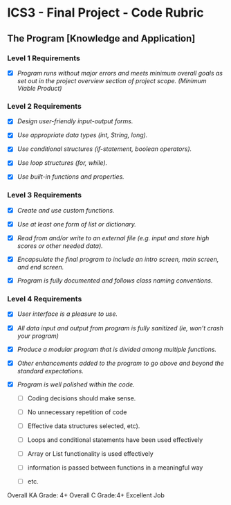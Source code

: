 # ICS3 - Final Project - Code Rubric

## The Program [Knowledge and Application]

### Level 1 Requirements
- [X] *Program runs without major errors and meets minimum overall goals as set out in the project overview section of project scope. (Minimum Viable Product)*

### Level 2 Requirements
- [X] *Design user-friendly input-output forms.*
- [X] *Use appropriate data types (int, String, long).*
- [X] *Use conditional structures (if-statement, boolean operators).*
- [X] *Use loop structures (for, while).*
- [X] *Use built-in functions and properties.*


### Level 3 Requirements
- [X] *Create and use custom functions.*
- [X] *Use at least one form of list or dictionary.*
- [X] *Read from and/or write to an external file (e.g. input and store high scores or other needed data).*
- [X] *Encapsulate the final program to include an intro screen, main screen, and end screen.*
- [X] *Program is fully documented and follows class naming conventions.*


### Level 4 Requirements

- [X] *User interface is a pleasure to use.*
- [X] *All data input and output from program is fully sanitized (ie, won’t crash your program)*
- [X] *Produce a modular program that is divided among multiple functions.*
- [X] *Other enhancements added to the program to go above and beyond the standard expectations.*
- [X] *Program is well polished within the code.*

  - [ ] Coding decisions should make sense.
  - [ ] No unnecessary repetition of code
  - [ ] Effective data structures selected, etc).
  - [ ] Loops and conditional statements have been used effectively
  - [ ] Array or List functionality is used effectively
  - [ ] information is passed between functions in a meaningful way 
  - [ ] etc.

  

Overall KA Grade: 4+
Overall C Grade:4+
Excellent Job
